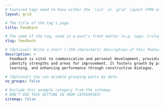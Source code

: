 ```yaml
---
# Featured tags need to have either the `list` or `grid` layout (PRO only).
layout: grid

# The title of the tag's page.
title: Feedback

# The name of the tag, used in a post's front matter (e.g. tags: [<slug>]).
slug: feedback

# (Optional) Write a short (~150 characters) description of this featured tag.
description: >
  Feedback is vital to communication and personal development, providing valuable insights that help individuals 
  identify strengths and areas for improvement. It fosters growth by promoting self-awareness, encouraging continuous 
  learning, and enhancing performance through constructive dialogue.

# (Optional) You can disable grouping posts by date.
no_groups: false

# Exclude this example category from the sitemap.
# DON'T USE THIS SETTING IN YOUR CATEGORIES!
sitemap: false
---
```

